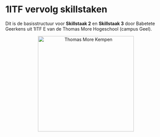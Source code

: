 # 1ITF vervolg skillstaken 
Dit is de basisstructuur voor **Skillstaak 2** en **Skillstaak 3** door Babetete Geerkens uit 1ITF E van de Thomas More Hogeschool (campus Geel).

<p align="center">
    <img src="https://www.thomasmore.be/themes/wundertheme/logo.svg" alt="Thomas More Kempen" width="300" />
</p>

